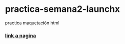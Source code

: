 # practica-semana2-launchx
practica maquetación html
### <a href="https://juliomezav.github.io/practica-semana2-launchx/"> link a pagina </a>
